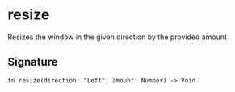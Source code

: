# resize

Resizes the window in the given direction by the provided amount
## Signature

```nogscript
fn resize(direction: "Left", amount: Number) -> Void
```

